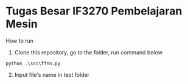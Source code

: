 # Tugas Besar IF3270 Pembelajaran Mesin

How to run

1. Clone this repository, go to the folder, run command below
```
python .\src\ffnn.py
```
2. Input file's name in test folder
